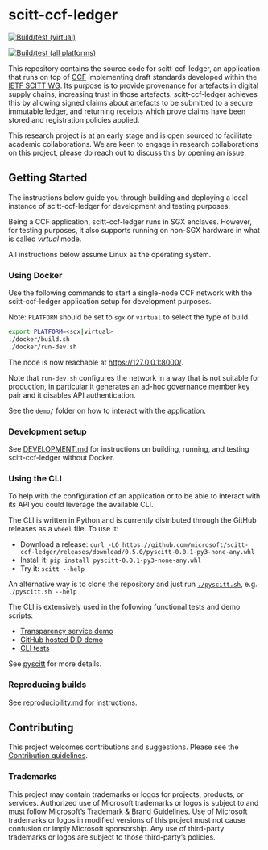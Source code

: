 # scitt-ccf-ledger

[![Build/test (virtual)](https://github.com/microsoft/scitt-ccf-ledger/actions/workflows/build-test-virtual.yml/badge.svg)](https://github.com/microsoft/scitt-ccf-ledger/actions/workflows/build-test-virtual.yml)

[![Build/test (all platforms)](https://github-private.visualstudio.com/microsoft/_apis/build/status%2Fmicrosoft.scitt-ccf-ledger?branchName=main)](https://github-private.visualstudio.com/microsoft/_build/latest?definitionId=540&branchName=main)

This repository contains the source code for scitt-ccf-ledger, an application
that runs on top of [CCF](https://ccf.dev/) implementing draft standards developed within the [IETF SCITT WG](https://datatracker.ietf.org/wg/scitt/about/). Its purpose is to provide provenance for artefacts in digital supply chains, increasing trust in those artefacts. scitt-ccf-ledger achieves this by allowing signed claims about artefacts to be submitted to a secure immutable ledger, and returning receipts which prove claims have been stored and registration policies applied.

This research project is at an early stage and is open sourced to facilitate academic collaborations. We are keen to engage in research collaborations on this project, please do reach out to discuss this by opening an issue.

## Getting Started

The instructions below guide you through building and deploying a local instance of scitt-ccf-ledger for development and testing purposes.

Being a CCF application, scitt-ccf-ledger runs in SGX enclaves. However, for testing purposes, it also supports running on non-SGX hardware in what is called *virtual* mode.

All instructions below assume Linux as the operating system.

### Using Docker

Use the following commands to start a single-node CCF network with the scitt-ccf-ledger application setup for development purposes.

Note: `PLATFORM` should be set to `sgx` or `virtual` to select the type of build.

```sh
export PLATFORM=<sgx|virtual>
./docker/build.sh
./docker/run-dev.sh
```

The node is now reachable at https://127.0.0.1:8000/.

Note that `run-dev.sh` configures the network in a way that is not suitable for production, in particular it generates an ad-hoc governance member key pair and it disables API authentication.

See the `demo/` folder on how to interact with the application.

### Development setup

See [DEVELOPMENT.md](DEVELOPMENT.md) for instructions on building, running, and testing scitt-ccf-ledger without Docker.

### Using the CLI

To help with the configuration of an application or to be able to interact with its API you could leverage the available CLI.

The CLI is written in Python and is currently distributed through the GitHub releases as a `wheel` file. To use it:

- Download a release: `curl -LO https://github.com/microsoft/scitt-ccf-ledger/releases/download/0.5.0/pyscitt-0.0.1-py3-none-any.whl`
- Install it: `pip install pyscitt-0.0.1-py3-none-any.whl`
- Try it: `scitt --help`

An alternative way is to clone the repository and just run [`./pyscitt.sh`](../pyscitt.sh), e.g. `./pyscitt.sh --help`

The CLI is extensively used in the following functional tests and demo scripts:

- [Transparency service demo](../demo/cts_poc/README.md)
- [GitHub hosted DID demo](../demo/github/README.md)
- [CLI tests](../test/test_cli.py)

See [pyscitt](pyscitt/README.md) for more details.

### Reproducing builds

See [reproducibility.md](./docs/reproducibility.md) for instructions.

## Contributing

This project welcomes contributions and suggestions. Please see the [Contribution guidelines](CONTRIBUTING.md).

### Trademarks 
This project may contain trademarks or logos for projects, products, or services. Authorized use of Microsoft trademarks or logos is subject to and must follow Microsoft’s Trademark & Brand Guidelines. Use of Microsoft trademarks or logos in modified versions of this project must not cause confusion or imply Microsoft sponsorship. Any use of third-party trademarks or logos are subject to those third-party’s policies.
